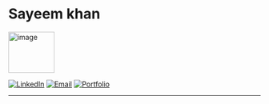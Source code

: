 # Sayeem khan

<img width="92" height="82" alt="image" src="https://github.com/user-attachments/assets/336e3098-60de-465c-b0e6-70a51baa7bc3" />


[![LinkedIn](https://img.shields.io/badge/LinkedIn-Connect-blue.svg)](in/sayeem-khan-7657732b7)
[![Email](https://img.shields.io/badge/Email-Contact-red.svg)](mailto:khansayeem03@gmail.com)
[![Portfolio](https://img.shields.io/badge/Portfolio-Projects-green.svg)](https://github.com/KhanSayeem)

---



